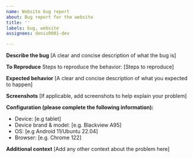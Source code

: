```yaml
---
name: Website bug report
about: Bug report for the website
title: ''
labels: bug, website
assignees: denis0001-dev

---
```


**Describe the bug**
[A clear and concise description of what the bug is]

**To Reproduce**
Steps to reproduce the behavior:
[Steps to reproduce]

**Expected behavior**
[A clear and concise description of what you expected to happen]

**Screenshots**
[If applicable, add screenshots to help explain your problem]

**Configuration (please complete the following information):**

 - Device: [e.g tablet]
 - Device brand & model: [e.g. Blackview A95]
 - OS: [e.g Android 11/Ubuntu 22.04]
 - Browser: [e.g. Chrome 122]

**Additional context**
[Add any other context about the problem here]
